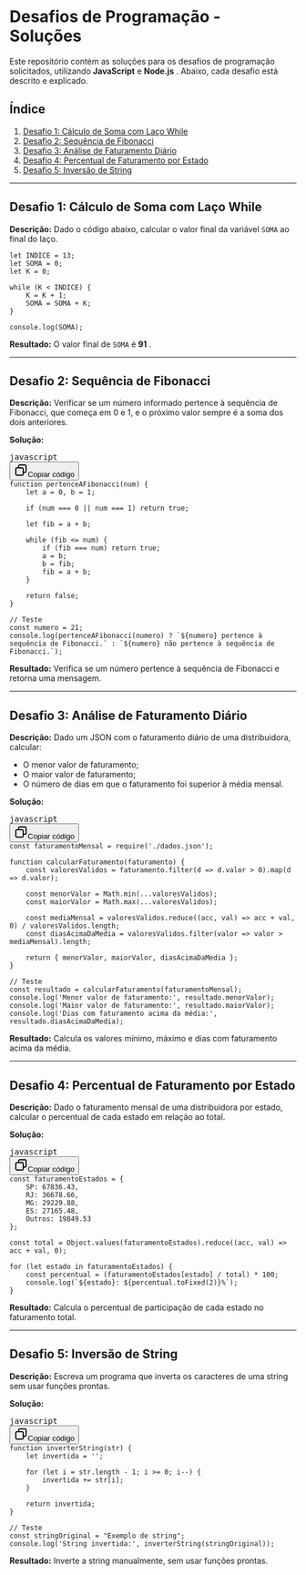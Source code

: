 # Desafios de Programação - Soluções

Este repositório contém as soluções para os desafios de programação solicitados, utilizando **JavaScript** e  **Node.js** . Abaixo, cada desafio está descrito e explicado.

## Índice

1. [Desafio 1: Cálculo de Soma com Laço While](#desafio-1-c%C3%A1lculo-de-soma-com-la%C3%A7o-while)
2. [Desafio 2: Sequência de Fibonacci]()
3. [Desafio 3: Análise de Faturamento Diário](#desafio-3-an%C3%A1lise-de-faturamento-di%C3%A1rio)
4. [Desafio 4: Percentual de Faturamento por Estado]()
5. [Desafio 5: Inversão de String](#desafio-5-invers%C3%A3o-de-string)

---

## Desafio 1: Cálculo de Soma com Laço While

**Descrição:** Dado o código abaixo, calcular o valor final da variável `SOMA` ao final do laço.

```
let INDICE = 13;
let SOMA = 0;
let K = 0;

while (K < INDICE) {
    K = K + 1;
    SOMA = SOMA + K;
}

console.log(SOMA);

```

**Resultado:** O valor final de `SOMA` é  **91** .

---

## Desafio 2: Sequência de Fibonacci

**Descrição:** Verificar se um número informado pertence à sequência de Fibonacci, que começa em 0 e 1, e o próximo valor sempre é a soma dos dois anteriores.

**Solução:**

<pre class="!overflow-visible"><div class="dark bg-gray-950 contain-inline-size rounded-md border-[0.5px] border-token-border-medium relative"><div class="flex items-center text-token-text-secondary bg-token-main-surface-secondary px-4 py-2 text-xs font-sans justify-between rounded-t-md h-9">javascript</div><div class="sticky top-9 md:top-[5.75rem]"><div class="absolute bottom-0 right-2 flex h-9 items-center"><div class="flex items-center rounded bg-token-main-surface-secondary px-2 font-sans text-xs text-token-text-secondary"><span class="" data-state="closed"><button class="flex gap-1 items-center py-1"><svg width="24" height="24" viewBox="0 0 24 24" fill="none" xmlns="http://www.w3.org/2000/svg" class="icon-sm"><path fill-rule="evenodd" clip-rule="evenodd" d="M7 5C7 3.34315 8.34315 2 10 2H19C20.6569 2 22 3.34315 22 5V14C22 15.6569 20.6569 17 19 17H17V19C17 20.6569 15.6569 22 14 22H5C3.34315 22 2 20.6569 2 19V10C2 8.34315 3.34315 7 5 7H7V5ZM9 7H14C15.6569 7 17 8.34315 17 10V15H19C19.5523 15 20 14.5523 20 14V5C20 4.44772 19.5523 4 19 4H10C9.44772 4 9 4.44772 9 5V7ZM5 9C4.44772 9 4 9.44772 4 10V19C4 19.5523 4.44772 20 5 20H14C14.5523 20 15 19.5523 15 19V10C15 9.44772 14.5523 9 14 9H5Z" fill="currentColor"></path></svg>Copiar código</button></span></div></div></div><div class="overflow-y-auto p-4" dir="ltr"><code class="!whitespace-pre hljs language-javascript">function pertenceAFibonacci(num) {
    let a = 0, b = 1;
  
    if (num === 0 || num === 1) return true;
  
    let fib = a + b;
  
    while (fib <= num) {
        if (fib === num) return true;
        a = b;
        b = fib;
        fib = a + b;
    }
  
    return false;
}

// Teste
const numero = 21;
console.log(pertenceAFibonacci(numero) ? `${numero} pertence à sequência de Fibonacci.` : `${numero} não pertence à sequência de Fibonacci.`);
</code></div></div></pre>

**Resultado:** Verifica se um número pertence à sequência de Fibonacci e retorna uma mensagem.

---

## Desafio 3: Análise de Faturamento Diário

**Descrição:** Dado um JSON com o faturamento diário de uma distribuidora, calcular:

* O menor valor de faturamento;
* O maior valor de faturamento;
* O número de dias em que o faturamento foi superior à média mensal.

**Solução:**

<pre class="!overflow-visible"><div class="dark bg-gray-950 contain-inline-size rounded-md border-[0.5px] border-token-border-medium relative"><div class="flex items-center text-token-text-secondary bg-token-main-surface-secondary px-4 py-2 text-xs font-sans justify-between rounded-t-md h-9">javascript</div><div class="sticky top-9 md:top-[5.75rem]"><div class="absolute bottom-0 right-2 flex h-9 items-center"><div class="flex items-center rounded bg-token-main-surface-secondary px-2 font-sans text-xs text-token-text-secondary"><span class="" data-state="closed"><button class="flex gap-1 items-center py-1"><svg width="24" height="24" viewBox="0 0 24 24" fill="none" xmlns="http://www.w3.org/2000/svg" class="icon-sm"><path fill-rule="evenodd" clip-rule="evenodd" d="M7 5C7 3.34315 8.34315 2 10 2H19C20.6569 2 22 3.34315 22 5V14C22 15.6569 20.6569 17 19 17H17V19C17 20.6569 15.6569 22 14 22H5C3.34315 22 2 20.6569 2 19V10C2 8.34315 3.34315 7 5 7H7V5ZM9 7H14C15.6569 7 17 8.34315 17 10V15H19C19.5523 15 20 14.5523 20 14V5C20 4.44772 19.5523 4 19 4H10C9.44772 4 9 4.44772 9 5V7ZM5 9C4.44772 9 4 9.44772 4 10V19C4 19.5523 4.44772 20 5 20H14C14.5523 20 15 19.5523 15 19V10C15 9.44772 14.5523 9 14 9H5Z" fill="currentColor"></path></svg>Copiar código</button></span></div></div></div><div class="overflow-y-auto p-4" dir="ltr"><code class="!whitespace-pre hljs language-javascript">const faturamentoMensal = require('./dados.json');

function calcularFaturamento(faturamento) {
    const valoresValidos = faturamento.filter(d => d.valor > 0).map(d => d.valor);
  
    const menorValor = Math.min(...valoresValidos);
    const maiorValor = Math.max(...valoresValidos);
  
    const mediaMensal = valoresValidos.reduce((acc, val) => acc + val, 0) / valoresValidos.length;
    const diasAcimaDaMedia = valoresValidos.filter(valor => valor > mediaMensal).length;
  
    return { menorValor, maiorValor, diasAcimaDaMedia };
}

// Teste
const resultado = calcularFaturamento(faturamentoMensal);
console.log('Menor valor de faturamento:', resultado.menorValor);
console.log('Maior valor de faturamento:', resultado.maiorValor);
console.log('Dias com faturamento acima da média:', resultado.diasAcimaDaMedia);
</code></div></div></pre>

**Resultado:** Calcula os valores mínimo, máximo e dias com faturamento acima da média.

---

## Desafio 4: Percentual de Faturamento por Estado

**Descrição:** Dado o faturamento mensal de uma distribuidora por estado, calcular o percentual de cada estado em relação ao total.

**Solução:**

<pre class="!overflow-visible"><div class="dark bg-gray-950 contain-inline-size rounded-md border-[0.5px] border-token-border-medium relative"><div class="flex items-center text-token-text-secondary bg-token-main-surface-secondary px-4 py-2 text-xs font-sans justify-between rounded-t-md h-9">javascript</div><div class="sticky top-9 md:top-[5.75rem]"><div class="absolute bottom-0 right-2 flex h-9 items-center"><div class="flex items-center rounded bg-token-main-surface-secondary px-2 font-sans text-xs text-token-text-secondary"><span class="" data-state="closed"><button class="flex gap-1 items-center py-1"><svg width="24" height="24" viewBox="0 0 24 24" fill="none" xmlns="http://www.w3.org/2000/svg" class="icon-sm"><path fill-rule="evenodd" clip-rule="evenodd" d="M7 5C7 3.34315 8.34315 2 10 2H19C20.6569 2 22 3.34315 22 5V14C22 15.6569 20.6569 17 19 17H17V19C17 20.6569 15.6569 22 14 22H5C3.34315 22 2 20.6569 2 19V10C2 8.34315 3.34315 7 5 7H7V5ZM9 7H14C15.6569 7 17 8.34315 17 10V15H19C19.5523 15 20 14.5523 20 14V5C20 4.44772 19.5523 4 19 4H10C9.44772 4 9 4.44772 9 5V7ZM5 9C4.44772 9 4 9.44772 4 10V19C4 19.5523 4.44772 20 5 20H14C14.5523 20 15 19.5523 15 19V10C15 9.44772 14.5523 9 14 9H5Z" fill="currentColor"></path></svg>Copiar código</button></span></div></div></div><div class="overflow-y-auto p-4" dir="ltr"><code class="!whitespace-pre hljs language-javascript">const faturamentoEstados = {
    SP: 67836.43,
    RJ: 36678.66,
    MG: 29229.88,
    ES: 27165.48,
    Outros: 19849.53
};

const total = Object.values(faturamentoEstados).reduce((acc, val) => acc + val, 0);

for (let estado in faturamentoEstados) {
    const percentual = (faturamentoEstados[estado] / total) * 100;
    console.log(`${estado}: ${percentual.toFixed(2)}%`);
}
</code></div></div></pre>

**Resultado:** Calcula o percentual de participação de cada estado no faturamento total.

---

## Desafio 5: Inversão de String

**Descrição:** Escreva um programa que inverta os caracteres de uma string sem usar funções prontas.

**Solução:**

<pre class="!overflow-visible"><div class="dark bg-gray-950 contain-inline-size rounded-md border-[0.5px] border-token-border-medium relative"><div class="flex items-center text-token-text-secondary bg-token-main-surface-secondary px-4 py-2 text-xs font-sans justify-between rounded-t-md h-9">javascript</div><div class="sticky top-9 md:top-[5.75rem]"><div class="absolute bottom-0 right-2 flex h-9 items-center"><div class="flex items-center rounded bg-token-main-surface-secondary px-2 font-sans text-xs text-token-text-secondary"><span class="" data-state="closed"><button class="flex gap-1 items-center py-1"><svg width="24" height="24" viewBox="0 0 24 24" fill="none" xmlns="http://www.w3.org/2000/svg" class="icon-sm"><path fill-rule="evenodd" clip-rule="evenodd" d="M7 5C7 3.34315 8.34315 2 10 2H19C20.6569 2 22 3.34315 22 5V14C22 15.6569 20.6569 17 19 17H17V19C17 20.6569 15.6569 22 14 22H5C3.34315 22 2 20.6569 2 19V10C2 8.34315 3.34315 7 5 7H7V5ZM9 7H14C15.6569 7 17 8.34315 17 10V15H19C19.5523 15 20 14.5523 20 14V5C20 4.44772 19.5523 4 19 4H10C9.44772 4 9 4.44772 9 5V7ZM5 9C4.44772 9 4 9.44772 4 10V19C4 19.5523 4.44772 20 5 20H14C14.5523 20 15 19.5523 15 19V10C15 9.44772 14.5523 9 14 9H5Z" fill="currentColor"></path></svg>Copiar código</button></span></div></div></div><div class="overflow-y-auto p-4" dir="ltr"><code class="!whitespace-pre hljs language-javascript">function inverterString(str) {
    let invertida = '';
  
    for (let i = str.length - 1; i >= 0; i--) {
        invertida += str[i];
    }
  
    return invertida;
}

// Teste
const stringOriginal = "Exemplo de string";
console.log('String invertida:', inverterString(stringOriginal));
</code></div></div></pre>

**Resultado:** Inverte a string manualmente, sem usar funções prontas.
